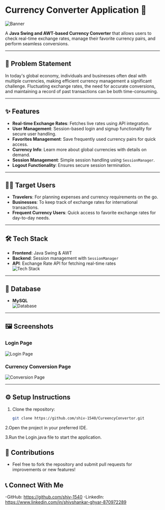 # Currency Converter Application 💱  
![Banner](https://github.com/user-attachments/assets/6f8947d8-5b2d-4bf5-9e48-013f46d6d086)  

A **Java Swing and AWT-based Currency Converter** that allows users to check real-time exchange rates, manage their favorite currency pairs, and perform seamless conversions.  

---

## 🚨 Problem Statement  

In today's global economy, individuals and businesses often deal with multiple currencies, making efficient currency management a significant challenge. Fluctuating exchange rates, the need for accurate conversions, and maintaining a record of past transactions can be both time-consuming.  

---

## ✨ Features  

- **Real-time Exchange Rates**: Fetches live rates using API integration.  
- **User Management**: Session-based login and signup functionality for secure user handling.  
- **Favorites Management**: Save frequently used currency pairs for quick access.  
- **Currency Info**: Learn more about global currencies with details on demand.  
- **Session Management**: Simple session handling using `SessionManager`.  
- **Logout Functionality**: Ensures secure session termination.  

---

## 🧑‍💼 Target Users  

- **Travelers**: For planning expenses and currency requirements on the go.  
- **Businesses**: To keep track of exchange rates for international transactions.  
- **Frequent Currency Users**: Quick access to favorite exchange rates for day-to-day needs.  

---

## 🛠️ Tech Stack  

- **Frontend**: Java Swing & AWT  
- **Backend**: Session management with `SessionManager`  
- **API**: Exchange Rate API for fetching real-time rates  
![Tech Stack](https://github.com/user-attachments/assets/6b98c830-3ca3-4455-b20b-5cb068297175)  

---

## 📂 Database  

- **MySQL**  
![Database](https://github.com/user-attachments/assets/f2920a57-007f-4689-af60-169fe9a305d9)  

---

## 🖼️ Screenshots  

### Login Page  
![Login Page](https://github.com/user-attachments/assets/930362a5-1e65-4d76-a27f-225396948cad)  

### Currency Conversion Page  
![Conversion Page](https://github.com/user-attachments/assets/90fb6789-6861-49d7-a9c6-d067c2ddf588)  

---

## ⚙️ Setup Instructions  

1. Clone the repository:  
   ```bash
   git clone https://github.com/shiv-1540/CureencyConvertor.git

 2.Open the project in your preferred IDE.
 
 3.Run the Login.java file to start the application.

## 🤝 Contributions

  - Feel free to fork the repository and submit pull requests for improvements or new features!

## 📞 Connect With Me
   -GitHub: https://github.com/shiv-1540
   -LinkedIn: https://www.linkedin.com/in/shivshankar-ghyar-870972289






